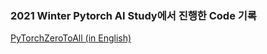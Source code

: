 
### 2021 Winter Pytorch AI Study에서 진행한 Code 기록

[PyTorchZeroToAll (in English)](https://www.youtube.com/playlist?list=PLlMkM4tgfjnJ3I-dbhO9JTw7gNty6o_2m)
